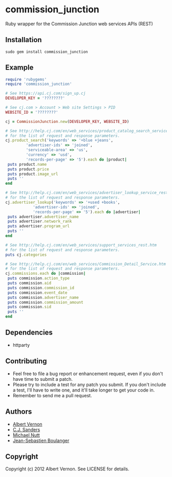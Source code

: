 commission_junction
===================

Ruby wrapper for the Commission Junction web services APIs (REST)

Installation
------------

`sudo gem install commission_junction`

Example
-------

```ruby
require 'rubygems'
require 'commission_junction'

# See https://api.cj.com/sign_up.cj
DEVELOPER_KEY = '????????'

# See cj.com > Account > Web site Settings > PID
WEBSITE_ID = '????????'

cj = CommissionJunction.new(DEVELOPER_KEY, WEBSITE_ID)

# See http://help.cj.com/en/web_services/product_catalog_search_service_rest.htm
# for the list of request and response parameters.
cj.product_search('keywords' => '+blue +jeans',
		 'advertiser-ids' => 'joined',
		 'serviceable-area' => 'us',
		 'currency' => 'usd',
		 'records-per-page' => '5').each do |product|
 puts product.name
 puts product.price
 puts product.image_url
 puts ''
end

# See http://help.cj.com/en/web_services/advertiser_lookup_service_rest.htm
# for the list of request and response parameters.
cj.advertiser_lookup('keywords' => '+used +books',
		    'advertiser-ids' => 'joined',
		    'records-per-page' => '5').each do |advertiser|
 puts advertiser.advertiser_name
 puts advertiser.network_rank
 puts advertiser.program_url
 puts ''
end

# See http://help.cj.com/en/web_services/support_services_rest.htm
# for the list of request and response parameters.
puts cj.categories

# See http://help.cj.com/en/web_services/Commission_Detail_Service.htm
# for the list of request and response parameters.
cj.commissions.each do |commission|
 puts commission.action_type
 puts commission.aid
 puts commission.commission_id
 puts commission.event_date
 puts commission.advertiser_name
 puts commission.commission_amount
 puts commission.sid
 puts ''
end
```

Dependencies
------------

* httparty

Contributing
------------

* Feel free to file a bug report or enhancement request, even if you don't have time to submit a patch.
* Please try to include a test for any patch you submit. If you don't include a test, I'll have to write one, and it'll take longer to get your code in.
* Remember to send me a pull request.

Authors
-------

* [Albert Vernon](https://github.com/aevernon)
* [C.J. Sanders](https://github.com/cjsanders)
* [Michael Nutt](https://github.com/mnutt)
* [Jean-Sebastien Boulanger](https://github.com/jsboulanger)

Copyright
---------

Copyright (c) 2012 Albert Vernon. See LICENSE for details.
